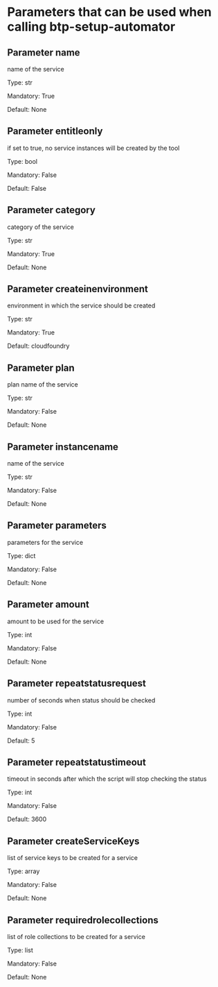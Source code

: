 # Parameters that can be used when calling btp-setup-automator

## Parameter name

name of the service

Type: str

Mandatory: True

Default: None

## Parameter entitleonly

if set to true, no service instances will be created by the tool

Type: bool

Mandatory: False

Default: False

## Parameter category

category of the service

Type: str

Mandatory: True

Default: None

## Parameter createinenvironment

environment in which the service should be created

Type: str

Mandatory: True

Default: cloudfoundry

## Parameter plan

plan name of the service

Type: str

Mandatory: False

Default: None

## Parameter instancename

name of the service

Type: str

Mandatory: False

Default: None

## Parameter parameters

parameters for the service

Type: dict

Mandatory: False

Default: None

## Parameter amount

amount to be used for the service

Type: int

Mandatory: False

Default: None

## Parameter repeatstatusrequest

number of seconds when status should be checked

Type: int

Mandatory: False

Default: 5

## Parameter repeatstatustimeout

timeout in seconds after which the script will stop checking the status

Type: int

Mandatory: False

Default: 3600

## Parameter createServiceKeys

list of service keys to be created for a service 

Type: array

Mandatory: False

Default: None

## Parameter requiredrolecollections

list of role collections to be created for a service

Type: list

Mandatory: False

Default: None

